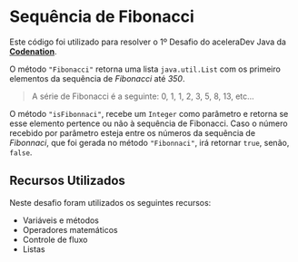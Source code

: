 # Sequência de Fibonacci

Este código foi utilizado para resolver o 1º Desafio do aceleraDev Java da **[Codenation](https://www.codenation.dev/)**.

O método `"Fibonacci"` retorna uma lista `java.util.List` com os primeiro elementos da sequência de *Fibonacci* até *350*.

> A série de Fibonacci é a seguinte: 0, 1, 1, 2, 3, 5, 8, 13, etc...

O método `"isFibonnaci"`, recebe um `Integer` como parâmetro e retorna se esse elemento pertence ou não à sequência de Fibonacci.
Caso o número recebido por parâmetro esteja entre os números da sequência de *Fibonnaci*, que foi gerada no método `"Fibonnaci"`, irá retornar `true`, senão, `false`.

## Recursos Utilizados

Neste desafio foram utilizados os seguintes recursos:

- Variáveis e métodos
- Operadores matemáticos
- Controle de fluxo
- Listas
